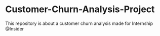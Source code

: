 # Customer-Churn-Analysis-Project
This repository is about a customer churn analysis made for Internship @Insider
